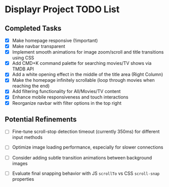 # Displayr Project TODO List

## Completed Tasks

- [x] Make homepage responsive (!important)
- [x] Make navbar transparent
- [x] Implement smooth animations for image zoom/scroll and title transitions using CSS
- [x] Add CMD+K command palette for searching movies/TV shows via TMDB API
- [x] Add a white opening effect in the middle of the title area (Right Column)
- [x] Make the homepage infinitely scrollable (loop through movies when reaching the end)
- [x] Add filtering functionality for All/Movies/TV content
- [x] Enhance mobile responsiveness and touch interactions
- [x] Reorganize navbar with filter options in the top right

## Potential Refinements 

- [ ] Fine-tune scroll-stop detection timeout (currently 350ms) for different input methods
- [ ] Optimize image loading performance, especially for slower connections
- [ ] Consider adding subtle transition animations between background images
- [ ] Evaluate final snapping behavior with JS `scrollTo` vs CSS `scroll-snap` properties


 